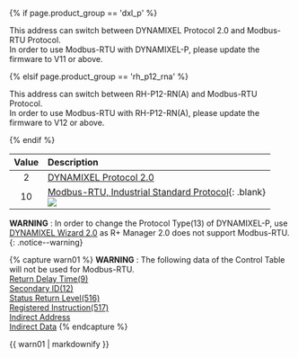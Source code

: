 
{% if page.product_group == 'dxl_p' %}

This address can switch between DYNAMIXEL Protocol 2.0 and Modbus-RTU Protocol.  
In order to use Modbus-RTU with DYNAMIXEL-P, please update the firmware to V11 or above.

{% elsif page.product_group == 'rh_p12_rna' %}

This address can switch between RH-P12-RN(A) and Modbus-RTU Protocol.  
In order to use Modbus-RTU with RH-P12-RN(A), please update the firmware to V12 or above.

{% endif %}

| Value | Description                                                                                                |
|:-----:|:-----------------------------------------------------------------------------------------------------------|
|   2   | [DYNAMIXEL Protocol 2.0]                                                                                   |
|  10   | [Modbus-RTU, Industrial Standard Protocol]{: .blank}<br>![](/assets/images/dxl/p/protocol_mode_modbus.png) |

[DYNAMIXEL Protocol 2.0]: /docs/en/dxl/protocol2/
[Modbus-RTU, Industrial Standard Protocol]: http://modbus.org/docs/PI_MBUS_300.pdf

**WARNING** : In order to change the Protocol Type(13) of DYNAMIXEL-P, use [DYNAMIXEL Wizard 2.0](/docs/en/software/dynamixel/dynamixel_wizard2/) as R+ Manager 2.0 does not support Modbus-RTU.
{: .notice--warning}

{% capture warn01 %}
**WARNING** : The following data of the Control Table will not be used for Modbus-RTU.  
[Return Delay Time(9)](#return-delay-time9)  
[Secondary ID(12)](#secondary-id12)  
[Status Return Level(516)](#status-return-level516)  
[Registered Instruction(517)](#registered-instruction517)  
[Indirect Address](#indirect-address)  
[Indirect Data](#indirect-data)
{% endcapture %}
<div class="notice--warning">{{ warn01 | markdownify }}</div>
